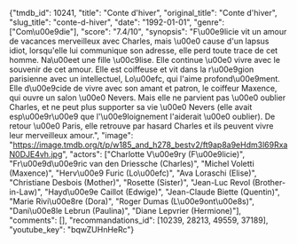 {"tmdb_id": 10241, "title": "Conte d'hiver", "original_title": "Conte d'hiver", "slug_title": "conte-d-hiver", "date": "1992-01-01", "genre": ["Com\u00e9die"], "score": "7.4/10", "synopsis": "F\u00e9licie vit un amour de vacances merveilleux avec Charles, mais \u00e0 cause d'un lapsus idiot, lorsqu'elle lui communique son adresse, elle perd toute trace de cet homme. Na\u00eet une fille \u00c9lise. Elle continue \u00e0 vivre avec le souvenir de cet amour. Elle est coiffeuse et vit dans la r\u00e9gion parisienne avec un intellectuel, Lo\u00efc, qui l'aime profond\u00e9ment. Elle d\u00e9cide de vivre avec son amant et patron, le coiffeur Maxence, qui ouvre un salon \u00e0 Nevers. Mais elle ne parvient pas \u00e0 oublier Charles, et ne peut plus supporter sa vie \u00e0 Nevers (elle avait esp\u00e9r\u00e9 que l'\u00e9loignement l'aiderait \u00e0 oublier). De retour \u00e0 Paris, elle retrouve par hasard Charles et ils peuvent vivre leur merveilleux amour.", "image": "https://image.tmdb.org/t/p/w185_and_h278_bestv2/ft9ap8a9eHdm3l69RxaN0DJE4vh.jpg", "actors": ["Charlotte V\u00e9ry (F\u00e9licie)", "Fr\u00e9d\u00e9ric van den Driessche (Charles)", "Michel Voletti (Maxence)", "Herv\u00e9 Furic (Lo\u00efc)", "Ava Loraschi (Elise)", "Christiane Desbois (Mother)", "Rosette (Sister)", "Jean-Luc Revol (Brother-in-Law)", "Hayd\u00e9e Caillot (Edwige)", "Jean-Claude Biette (Quentin)", "Marie Rivi\u00e8re (Dora)", "Roger Dumas (L\u00e9ont\u00e8s)", "Dani\u00e8le Lebrun (Paulina)", "Diane Lepvrier (Hermione)"], "comments": [], "recommandations_id": [10239, 28213, 49559, 37189], "youtube_key": "bqwZUHnHeRc"}